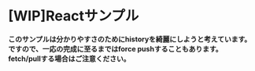 # [WIP]Reactサンプル

**このサンプルは分かりやすさのためにhistoryを綺麗にしようと考えています。
ですので、一応の完成に至るまではforce pushすることもあります。
fetch/pullする場合はご注意ください。**

